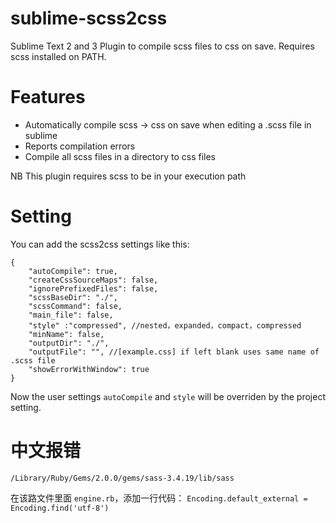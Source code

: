 # sublime-scss2css

Sublime Text 2 and 3 Plugin to compile scss files to css on save. Requires scss installed on PATH.


# Features

 * Automatically compile scss -> css on save when editing a .scss file in sublime
 * Reports compilation errors
 * Compile all scss files in a directory to css files

NB This plugin requires scss to be in your execution path

# Setting

You can add the scss2css settings like this:

	{
		"autoCompile": true,
		"createCssSourceMaps": false,
		"ignorePrefixedFiles": false,
		"scssBaseDir": "./",
		"scssCommand": false,
		"main_file": false,
		"style" :"compressed", //nested，expanded，compact，compressed
		"minName": false,
		"outputDir": "./",
		"outputFile": "", //[example.css] if left blank uses same name of .scss file
		"showErrorWithWindow": true	
	}

Now the user settings `autoCompile` and `style` will be overriden by the project setting.

# 中文报错

`/Library/Ruby/Gems/2.0.0/gems/sass-3.4.19/lib/sass`

在该路文件里面 `engine.rb`，添加一行代码：
`Encoding.default_external = Encoding.find('utf-8')`
